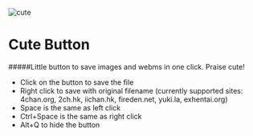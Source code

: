 ![cute](https://i.imgur.com/ILlSir4.png)

# Cute Button

#####Little button to save images and webms in one click. Praise cute!

* Click on the button to save the file
* Right click to save with original filename (currently supported sites: 4chan.org, 2ch.hk, iichan.hk, fireden.net, yuki.la, exhentai.org)
* Space is the same as left click
* Ctrl+Space is the same as right click
* Alt+Q to hide the button